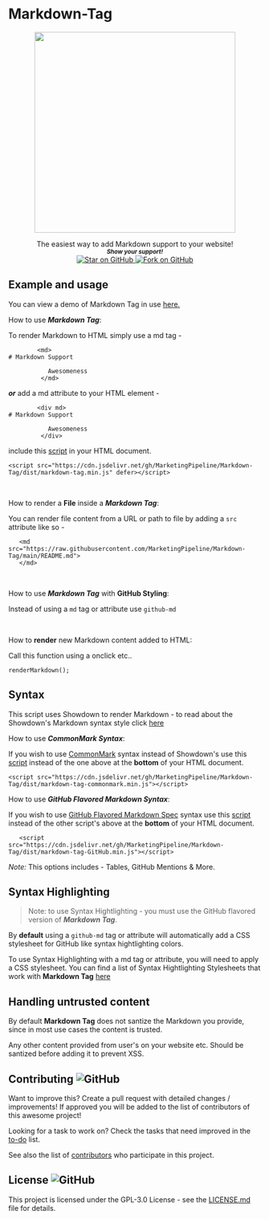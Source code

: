 # Markdown-Tag

 
<p align="center">
  <img height="400" src="https://imgur.com/oQgTNF3.png" />
</p>
                                                                     


   <p align="center">
    The easiest way to add Markdown support to your website!
  
  <br>
  <small> <b><i>Show your support!</i> </b></small>
  <br>
   <a href="https://github.com/MarketingPipeline/Markdown-Tag">
    <img title="Star on GitHub" src="https://img.shields.io/github/stars/MarketingPipeline/Markdown-Tag.svg?style=social&label=Star">
  </a>
  <a href="https://github.com/MarketingPipeline/Markdown-Tag/fork">
    <img title="Fork on GitHub" src="https://img.shields.io/github/forks/MarketingPipeline/Markdown-Tag.svg?style=social&label=Fork">
  </a>
   </p>  





## Example and usage

You can view a demo of Markdown Tag in use [here.](https://marketingpipeline.github.io/Markdown-Tag)


How to use <b><i>Markdown Tag</b></i>:

 To render Markdown to HTML simply use a md tag - 

            <md>
    # Markdown Support
               
               Awesomeness
             </md>

<b><i>or</i></b> add a md attribute to your HTML element - 

            <div md>
    # Markdown Support
               
               Awesomeness
             </div>


   include this [script](https://github.com/MarketingPipeline/Markdown-Tag/blob/main/src/markdown-tag.js) in your HTML document.
         
    <script src="https://cdn.jsdelivr.net/gh/MarketingPipeline/Markdown-Tag/dist/markdown-tag.min.js" defer></script> 




<br>

How to render a <b>File</b> inside a <b><i>Markdown Tag</b></i>:

You can render file content from a URL or path to file by adding a <code>src</code> attribute like so -

       <md src="https://raw.githubusercontent.com/MarketingPipeline/Markdown-Tag/main/README.md">
       </md>  



<br>
         

How to use <b><i>Markdown Tag</b></i> with <b>GitHub Styling</b>:

Instead of using a <code>md</code> tag or attribute use <code>github-md</code>






<br>



How to <b>render</b> new Markdown content added to HTML:

Call this function using a onclick etc..

```
renderMarkdown();
```



## Syntax


  This script uses Showdown to render Markdown - to read about the Showdown's Markdown syntax style click [here](https://github.com/showdownjs/showdown/wiki/Showdown's-Markdown-syntax)

How to use <b><i>CommonMark Syntax</b></i>:

 If you wish to use [CommonMark](https://spec.commonmark.org/current/) syntax instead of Showdown's use this [script](https://github.com/MarketingPipeline/Markdown-Tag/blob/main/src/markdown-tag-commonmark.js) instead of the one above at the <b>bottom</b> of your HTML document.
         
    <script src="https://cdn.jsdelivr.net/gh/MarketingPipeline/Markdown-Tag/dist/markdown-tag-commonmark.min.js"></script> 

How to use <b><i>GitHub Flavored Markdown Syntax</b></i>:
 
 If you wish to use [GitHub Flavored Markdown Spec](https://github.github.com/gfm/) syntax  use this [script](https://github.com/MarketingPipeline/Markdown-Tag/blob/main/src/markdown-tag-Github.js) instead of the other script's above at the <b>bottom</b> of your HTML document. 
 
         
       <script src="https://cdn.jsdelivr.net/gh/MarketingPipeline/Markdown-Tag/dist/markdown-tag-GitHub.min.js"></script> 
      
 
  <i>Note:</i> This options includes - Tables, GitHub Mentions & More.             


## Syntax Highlighting 

> Note: to use Syntax Hightlighting - you must use the GitHub flavored version of <b><i>Markdown Tag</i></b>.

By **default** using a <code>github-md</code> tag or attribute will automatically add a CSS stylesheet for GitHub like syntax hightlighting colors. 

To use Syntax Highlighting with a md tag or attribute, you will need to apply a CSS stylesheet. You can find a list of Syntax Hightlighting Stylesheets that work with <b>Markdown Tag</b> [here](https://github.com/PrismJS/prism-themes)



## Handling untrusted content

By default <b>Markdown Tag</b> does not santize the Markdown you provide, since in most use cases the content is trusted.

Any other content provided from user's on your website etc. Should be santized before adding it to prevent XSS. 



## Contributing ![GitHub](https://img.shields.io/github/contributors/MarketingPipeline/Markdown-Tag)

Want to improve this? Create a pull request with detailed changes / improvements! If approved you will be added to the list of contributors of this awesome project!


Looking for a task to work on? Check the tasks that need improved in the [to-do](https://github.com/MarketingPipeline/Markdown-Tag/blob/main/.github/to-do.md) list.


See also the list of
[contributors](https://github.com/MarketingPipeline/Markdown-Tag/graphs/contributors) who
participate in this project.

## License ![GitHub](https://img.shields.io/github/license/MarketingPipeline/markdown-tag)

This project is licensed under the GPL-3.0 License - see the
[LICENSE.md](https://github.com/MarketingPipeline/Markdown-Tag/blob/main/LICENSE) file for
details.

